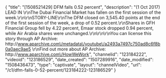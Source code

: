 {
    "title": "[1508521429] DFM falls 0.52 percent",
    "description": "(1 Oct 2017) LEAD IN \r\nThe Dubai Financial Market has fallen on the first session of the week.\r\n\r\nSTORY-LINE\r\nThe DFM closed on 3,545.40 points at the end of the first session of the week, a drop of 0.52 percent.\r\nShares in GFH Financial Group fell by 4.22 percent, Emaar stock dropped 0.94 percent, while Air Arabia shares were unchanged.\r\n\r\n\r\nYou can license this story through AP Archive: http:\/\/www.aparchive.com\/metadata\/youtube\/a2493a7497c750ad8c6f8b0a0aec9ae5 \r\nFind out more about AP Archive: http:\/\/www.aparchive.com\/HowWeWork",
    "channelid": "123184222",
    "videoid": "123186529",
    "date_created": "1507289916",
    "date_modified": "1508436473",
    "type": "captivate",
    "layout": "channelVideo",
    "url": "\/c1\/dfm-falls-0-52-percent\/123184222-123186529"
}